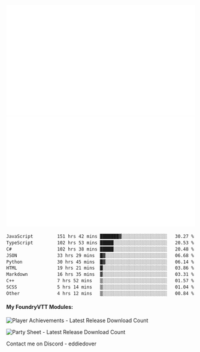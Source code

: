 
![](https://raw.githubusercontent.com/eddiedover/ghstats/master/generated/overview.svg)
![](https://raw.githubusercontent.com/eddiedover/ghstats/master/generated/languages.svg)

<!--START_SECTION:waka-->

```txt
JavaScript         151 hrs 42 mins ███████▓░░░░░░░░░░░░░░░░░   30.27 %
TypeScript         102 hrs 53 mins █████░░░░░░░░░░░░░░░░░░░░   20.53 %
C#                 102 hrs 38 mins █████░░░░░░░░░░░░░░░░░░░░   20.48 %
JSON               33 hrs 29 mins  █▓░░░░░░░░░░░░░░░░░░░░░░░   06.68 %
Python             30 hrs 45 mins  █▓░░░░░░░░░░░░░░░░░░░░░░░   06.14 %
HTML               19 hrs 21 mins  █░░░░░░░░░░░░░░░░░░░░░░░░   03.86 %
Markdown           16 hrs 35 mins  ▓░░░░░░░░░░░░░░░░░░░░░░░░   03.31 %
C++                7 hrs 52 mins   ▒░░░░░░░░░░░░░░░░░░░░░░░░   01.57 %
SCSS               5 hrs 14 mins   ▒░░░░░░░░░░░░░░░░░░░░░░░░   01.04 %
Other              4 hrs 12 mins   ▒░░░░░░░░░░░░░░░░░░░░░░░░   00.84 %
```

<!--END_SECTION:waka-->

#### My FoundryVTT Modules:

  ![Player Achievements - Latest Release Download Count](https://img.shields.io/badge/dynamic/json?label=Player%20Achievements%20-%20Downloads@latest&query=assets%5B1%5D.download_count&url=https%3A%2F%2Fapi.github.com%2Frepos%2FEddieDover%2Ffvtt-player-achievements%2Freleases%2Flatest)

  ![Party Sheet - Latest Release Download Count](https://img.shields.io/badge/dynamic/json?label=Party%20Sheet%20-%20Downloads@latest&query=assets%5B1%5D.download_count&url=https%3A%2F%2Fapi.github.com%2Frepos%2FEddieDover%2Ffvtt-party-sheet%2Freleases%2Flatest)

<a rel="me" href="https://techhub.social/@EddieDover"></a>

Contact me on Discord - eddiedover
